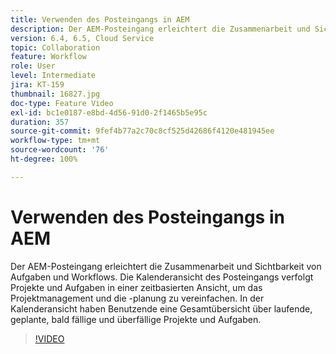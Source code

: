 ```yaml
---
title: Verwenden des Posteingangs in AEM
description: Der AEM-Posteingang erleichtert die Zusammenarbeit und Sichtbarkeit von Aufgaben und Workflows.
version: 6.4, 6.5, Cloud Service
topic: Collaboration
feature: Workflow
role: User
level: Intermediate
jira: KT-159
thumbnail: 16827.jpg
doc-type: Feature Video
exl-id: bc1e0187-e8bd-4d56-91d0-2f1465b5e95c
duration: 357
source-git-commit: 9fef4b77a2c70c8cf525d42686f4120e481945ee
workflow-type: tm+mt
source-wordcount: '76'
ht-degree: 100%

---
```


# Verwenden des Posteingangs in AEM

Der AEM-Posteingang erleichtert die Zusammenarbeit und Sichtbarkeit von Aufgaben und Workflows. Die Kalenderansicht des Posteingangs verfolgt Projekte und Aufgaben in einer zeitbasierten Ansicht, um das Projektmanagement und die -planung zu vereinfachen. In der Kalenderansicht haben Benutzende eine Gesamtübersicht über laufende, geplante, bald fällige und überfällige Projekte und Aufgaben.

>[!VIDEO](https://video.tv.adobe.com/v/16827?quality=12&learn=on)
